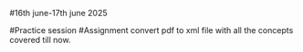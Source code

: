 #16th june-17th june 2025

#Practice session
#Assignment
 convert pdf to xml file with all the concepts covered till now.
